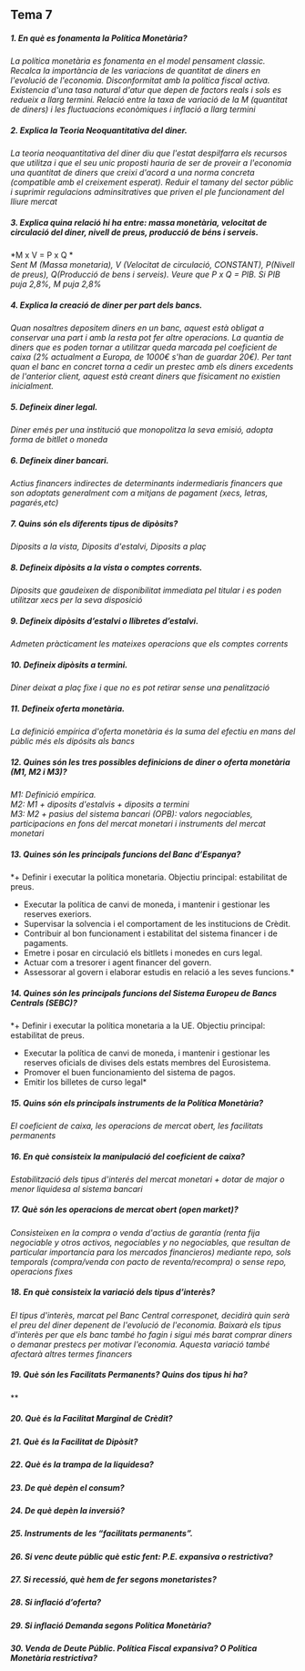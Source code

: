 ## Tema 7  

##### 1. En què es fonamenta la Política Monetària?  

*La política monetària es fonamenta en el model pensament classic. Recalca la importància de les variacions de quantitat de diners en l'evolució de l'economia. Disconformitat amb la política fiscal activa. Existencia d'una tasa natural d'atur que depen de factors reals i sols es redueix a llarg termini. Relació entre la taxa de variació de la M (quantitat de diners) i les fluctuacions econòmiques i inflació a llarg termini*  

##### 2. Explica la Teoria Neoquantitativa del diner.

*La teoria neoquantitativa del diner diu que l'estat despilfarra els recursos que utilitza i que el seu unic proposti hauria de ser de proveir a l'economia una quantitat de diners que creixi d'acord a una norma concreta (compatible amb el creixement esperat). Reduir el tamany del sector públic i suprimir regulacions adminsitratives que priven el ple funcionament del lliure mercat*   

##### 3. Explica quina relació hi ha entre: massa monetària, velocitat de circulació del diner, nivell de preus, producció de béns i serveis.  

*M x V = P x Q *   
*Sent M (Massa monetaria), V (Velocitat de circulació, CONSTANT), P(Nivell de preus), Q(Producció de bens i serveis). Veure que P x Q = PIB. Si PIB puja 2,8%, M puja 2,8%*    

##### 4. Explica la creació de diner per part dels bancs.  

*Quan nosaltres depositem diners en un banc, aquest està obligat a conservar una part i amb la resta pot fer altre operacions. La quantia de diners que es poden tornar a utilitzar queda marcada pel coeficient de caixa (2% actualment a Europa, de 1000€ s'han de guardar 20€). Per tant quan el banc en concret torna a cedir un prestec amb els diners excedents de l'anterior client, aquest està creant diners que físicament no existien inicialment.*   
##### 5. Defineix diner legal.  

*Diner emés per una institució que monopolitza la seva emisió, adopta forma de bitllet o moneda*   

##### 6. Defineix diner bancari.  

*Actius financers indirectes de determinants indermediaris financers que son adoptats generalment com a mitjans de pagament (xecs, letras, pagarés,etc)*   

##### 7. Quins són els diferents tipus de dipòsits?

*Diposits a la vista, Diposits d'estalvi, Diposits a plaç*   

##### 8. Defineix dipòsits a la vista o comptes corrents.  

*Diposits que gaudeixen de disponibilitat immediata pel titular i es poden utilitzar xecs per la seva disposició*   

##### 9. Defineix dipòsits d’estalvi o llibretes d’estalvi.  

*Admeten pràcticament les mateixes operacions que els comptes corrents*   

##### 10. Defineix dipòsits a termini.  

*Diner deixat a plaç fixe i que no es pot retirar sense una penalització*   

##### 11. Defineix oferta monetària.  

*La definició empírica d'oferta monetària és la suma del efectiu en mans del públic més els dipósits als bancs*   

##### 12. Quines són les tres possibles definicions de diner o oferta monetària (M1, M2 i M3)?

*M1: Definició empírica.  
M2: M1 + diposits d'estalvis + diposits a termini  
M3: M2 + pasius del sistema bancari (OPB): valors negociables, participacions en fons del mercat monetari i instruments del mercat monetari*     

##### 13. Quines són les principals funcions del Banc d’Espanya?  

*+ Definir i executar la política monetaria. Objectiu principal: estabilitat de preus.  
+ Executar la política de canvi de moneda, i mantenir i gestionar les reserves exeriors.  
+ Supervisar la solvencia i el comportament de les institucions de Crèdit.  
+ Contribuir al bon funcionament i estabilitat del sistema financer i de pagaments.   
+ Emetre i posar en circulació els bitllets i monedes en curs legal.  
+ Actuar com a tresorer i agent financer del govern.   
+ Assessorar al govern i elaborar estudis en relació a les seves funcions.*      

##### 14. Quines són les principals funcions del Sistema Europeu de Bancs Centrals (SEBC)?

*+ Definir i executar la política monetaria a la UE. Objectiu principal: estabilitat de preus.  
+ Executar la política de canvi de moneda, i mantenir i gestionar les reserves oficials de divises dels estats membres del Eurosistema.  
+ Promover el buen funcionamiento del sistema de pagos.  
+ Emitir los billetes de curso legal*        

##### 15. Quins són els principals instruments de la Política Monetària?  

*El coeficient de caixa, les operacions de mercat obert, les facilitats permanents*   

##### 16. En què consisteix la manipulació del coeficient de caixa?

*Estabilització dels tipus d'interés del mercat monetari + dotar de major o menor liquidesa al sistema bancari*   

##### 17. Què són les operacions de mercat obert (open market)?

*Consisteixen en la compra o venda d'actius de garantía (renta fija negociable y otros activos, negociables y no negociables, que resultan de particular importancia para los mercados financieros) mediante repo, sols temporals (compra/venda con pacto de reventa/recompra) o sense repo, operacions fixes*   

##### 18. En què consisteix la variació dels tipus d’interès?

*El tipus d'interès, marcat pel Banc Central corresponet, decidirà quin serà el preu del diner depenent de l'evolució de l'economia. Baixarà els tipus d'interès per que els banc també ho fagin i sigui més barat comprar diners o demanar prestecs per motivar l'economia. Aquesta variació també afectarà altres termes financers*   

##### 19. Què són les Facilitats Permanents? Quins dos tipus hi ha?

**   

##### 20. Què és la Facilitat Marginal de Crèdit?  
##### 21. Què és la Facilitat de Dipòsit?  
##### 22. Què és la trampa de la liquidesa?  
##### 23. De què depèn el consum?  
##### 24. De què depèn la inversió?  
##### 25. Instruments de les “facilitats permanents”.  
##### 26. Si venc deute públic què estic fent: P.E. expansiva o restrictiva?  
##### 27. Si recessió, què hem de fer segons monetaristes?  
##### 28. Si inflació d’oferta?  
##### 29. Si inflació Demanda segons Política Monetària?  
##### 30. Venda de Deute Públic. Política Fiscal expansiva? O Política Monetària restrictiva?  
